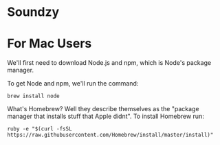 # Soundzy

# For Mac Users

We'll first need to download Node.js and npm, which is Node's package manager.

To get Node and npm, we'll run the command:
```
brew install node
```

What's Homebrew? Well they describe themselves as the "package manager that installs stuff that Apple didnt". To install Homebrew run:
```
ruby -e "$(curl -fsSL https://raw.githubusercontent.com/Homebrew/install/master/install)"
```

